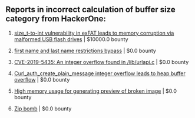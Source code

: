 ## Reports in incorrect calculation of buffer size category from HackerOne:

1. [size_t-to-int vulnerability in exFAT leads to memory corruption via malformed USB flash drives](https://hackerone.com/reports/1340942) | $10000.0 bounty

2. [first name and last name restrictions bypass](https://hackerone.com/reports/260468) | $0.0 bounty

3. [CVE-2019-5435: An integer overflow found in /lib/urlapi.c](https://hackerone.com/reports/547630) | $0.0 bounty

4. [Curl_auth_create_plain_message integer overflow leads to heap buffer overflow](https://hackerone.com/reports/872089) | $0.0 bounty

5. [High memory usage for generating preview of broken image](https://hackerone.com/reports/1261225) | $0.0 bounty

6. [Zip bomb](https://hackerone.com/reports/263663) | $0.0 bounty

